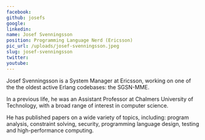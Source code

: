 ```yaml
---
facebook: 
github: josefs
google: 
linkedin: 
name: Josef Svenningsson
position: Programming Language Nerd (Ericsson)
pic_url: /uploads/josef-svenningsson.jpeg
slug: josef-svenningsson
twitter: 
youtube: 
---
```

<p>Josef Svenningsson is a System Manager at Ericsson, working on one of the the oldest active Erlang codebases: the SGSN-MME.</p>

<p>In a previous life, he was an Assistant Professor at Chalmers University of Technology, with a broad range of interest in computer science.</p>

<p>He has published papers on a wide variety of topics, including: program analysis, constraint solving, security, programming language design, testing and high-performance computing.</p>
